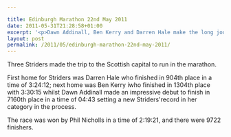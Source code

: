```yaml
---

title: Edinburgh Marathon 22nd May 2011
date: 2011-05-31T21:28:58+01:00
excerpt: '<p>Dawn Addinall, Ben Kerry and Darren Hale make the long journey north to compete in the Edinburgh Marathon.</p>'
layout: post
permalink: /2011/05/edinburgh-marathon-22nd-may-2011/
---
```

Three Striders made the trip to the Scottish capital to run in the marathon.

First home for Striders was Darren Hale who finished in 904th place in a time of 3:24:12; next home was Ben Kerry iwho finished in 1304th place with 3:30:15 whilst Dawn Addinall made an impressive debut to finish in 7160th place in a time of 04:43 setting a new Striders'record in her category in the process.

The race was won by Phil Nicholls in a time of 2:19:21, and there were 9722 finishers.